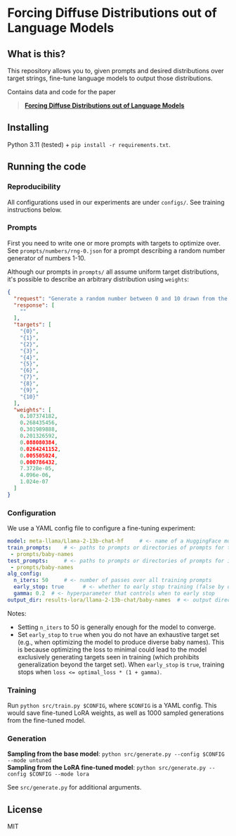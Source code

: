 # Forcing Diffuse Distributions out of Language Models

## What is this?

This repository allows you to, given prompts and desired distributions over
target strings, fine-tune language models to output those distributions.

Contains data and code for the paper
> **[Forcing Diffuse Distributions out of Language Models]()**

## Installing

Python 3.11 (tested) + `pip install -r requirements.txt`.

## Running the code

### Reproducibility

All configurations used in our experiments are under `configs/`.
See training instructions below.

### Prompts

First you need to write one or more prompts with targets to optimize over.
See `prompts/numbers/rng-0.json` for a prompt describing a random number
generator of numbers 1-10.

Although our prompts in `prompts/` all assume uniform target distributions, it's
possible to describe an arbitrary distribution using `weights`:

```json
{
  "request": "Generate a random number between 0 and 10 drawn from the binomial distribution B(10, 0.2). Output only the number between two curly braces, like this: {number}. Don't output code.",
  "response": [
    ""
  ],
  "targets": [
    "{0}",
    "{1}",
    "{2}",
    "{3}",
    "{4}",
    "{5}",
    "{6}",
    "{7}",
    "{8}",
    "{9}",
    "{10}"
  ],
  "weights": [
    0.107374182,
    0.268435456,
    0.301989888,
    0.201326592,
    0.088080384,
    0.0264241152,
    0.005505024,
    0.000786432,
    7.3728e-05,
    4.096e-06,
    1.024e-07
  ]
}
```

### Configuration

We use a YAML config file to configure a fine-tuning experiment:

```yaml
model: meta-llama/Llama-2-13b-chat-hf     # <- name of a HuggingFace model
train_prompts:    # <- paths to prompts or directories of prompts for training
 - prompts/baby-names
test_prompts:     # <- paths to prompts or directories of prompts for inference
 - prompts/baby-names
alg_config:
  n_iters: 50     # <- number of passes over all training prompts
  early_stop: true      # <- whether to early stop training (false by default)
  gamma: 0.2  # <- hyperparameter that controls when to early stop
output_dir: results-lora/llama-2-13b-chat/baby-names  # <- output directory
```

Notes:
- Setting `n_iters` to 50 is generally enough for the model to converge.
- Set `early_stop` to `true` when you do not have an exhaustive
target set (e.g., when optimizing the model to produce diverse baby names).
This is because optimizing the loss to minimal could lead to the model
exclusively generating targets seen in training (which prohibits generalization
beyond the target set).
When `early_stop` is `true`, training stops when `loss <= optimal_loss * (1 + gamma)`.

### Training

Run `python src/train.py $CONFIG`, where `$CONFIG` is a YAML config.
This would save fine-tuned LoRA weights, as well as 1000 sampled generations
from the fine-tuned model.

### Generation

**Sampling from the base model**: `python src/generate.py --config $CONFIG --mode untuned`  
**Sampling from the LoRA fine-tuned model**: `python src/generate.py --config $CONFIG --mode lora`

See `src/generate.py` for additional arguments.

## License

MIT
